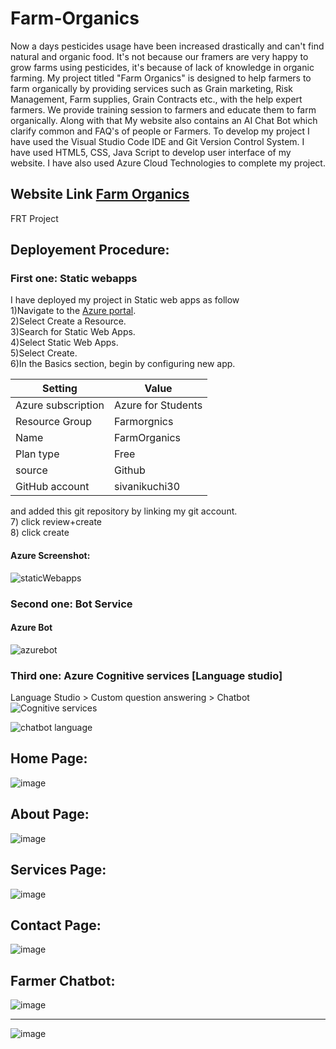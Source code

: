 # Farm-Organics
Now a days pesticides usage have been increased drastically and can't find natural and organic food. It's not because our framers are very happy to grow farms using pesticides, it's because of lack of knowledge in organic farming. My project titled "Farm Organics" is designed to help farmers to farm organically by providing services such as Grain marketing, Risk Management, Farm supplies, Grain Contracts etc., with the help expert farmers. We provide training session to farmers and educate them to farm organically. Along with that My website also contains an AI Chat Bot which clarify common and FAQ's of people or Farmers. To develop my project I have used the Visual Studio Code IDE and Git Version Control System. I have used HTML5, CSS, Java Script to develop user interface of my website. I have also used Azure Cloud Technologies to complete my project.
## Website Link [Farm Organics](https://sivanikuchi30.github.io/Farm-Organics/)
FRT Project
## Deployement Procedure:
### First one: Static webapps
I have deployed my project in Static web apps as follow <br />
  1)Navigate to the [Azure portal](https://portal.azure.com/). <br />
  2)Select Create a Resource.<br />
  3)Search for Static Web Apps.<br />
  4)Select Static Web Apps.<br />
  5)Select Create.<br />
  6)In the Basics section, begin by configuring new app.<br />
  
  | Setting  | Value |
  | ------------- | ------------- |
  | Azure subscription	| Azure for Students |
  | Resource Group	| Farmorgnics | 
  | Name	| FarmOrganics | 
  | Plan type | Free | 
  | source | Github | 
  | GitHub account| sivanikuchi30 |
  
  and added this git repository by linking my git account.<br />
  7) click review+create<br />
  8) click create
  <br />
  #### Azure Screenshot:
 ![staticWebapps](https://user-images.githubusercontent.com/121791272/210220579-36514ee8-d537-40f9-bfdd-3e7318a5572f.png)


 ### Second one: Bot Service
 #### Azure Bot 
 ![azurebot](https://user-images.githubusercontent.com/121791272/210221434-7a2ef939-c589-4e34-9a3b-b877b34424b2.png)

 ### Third one: Azure Cognitive services [Language studio]
  Language Studio > Custom question answering > Chatbot
  ![Cognitive services](https://user-images.githubusercontent.com/121791272/210221808-1bc5febc-d49e-40f8-b338-b1e618a4b1f8.png)

 ![chatbot language](https://user-images.githubusercontent.com/121791272/210221670-5da4e3d5-4b23-474b-9f27-ab0eb84b1ab2.png)

  
  ## Home Page:
  ![image](https://user-images.githubusercontent.com/121791272/210218319-668e9109-de05-43d1-b8ec-ee8540c8cb90.png)


  ## About Page:
![image](https://user-images.githubusercontent.com/121791272/210219892-afde1f30-d4a7-4247-844f-941774b989b4.png)
  
  
  ## Services Page:
![image](https://user-images.githubusercontent.com/121791272/210219850-3b0034d2-da63-455d-bb16-428fa0fa46bb.png)


  ## Contact Page:
![image](https://user-images.githubusercontent.com/121791272/210220020-9f74c275-b128-440b-b0d8-5be873ccd749.png)


  ## Farmer Chatbot:
  ![image](https://user-images.githubusercontent.com/121791272/210218511-faf5a891-2d58-47c3-94a2-570b5f7cfe11.png)
 - - - -
 ![image](https://user-images.githubusercontent.com/121791272/210218645-e37f829b-98d6-45af-8ca4-a29fedbee047.png)

